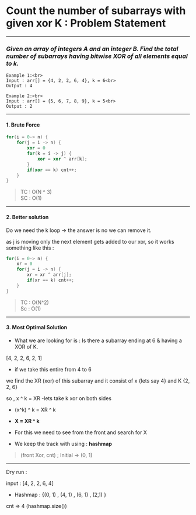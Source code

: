 # Count the number of subarrays with given xor K : Problem Statement

---

### _Given an array of integers A and an integer B. Find the total number of subarrays having bitwise XOR of all elements equal to k._

```
Example 1:<br>
Input : arr[] = {4, 2, 2, 6, 4}, k = 6<br>
Output : 4
```

```
Example 2:<br>
Input : arr[] = {5, 6, 7, 8, 9}, k = 5<br>
Output : 2
```

---

#### 1. Brute Force

```cpp
for(i = 0-> n) {
    for(j = i -> n) {
        xor = 0
        for(k = i -> j) {
            xor = xor ^ arr[k];
        }
        if(xor == k) cnt++;
    }
}
```

> TC : O(N ^ 3) <br>
> SC : O(1)

---

#### 2. Better solution

Do we need the k loop -> the answer is no we can remove it.
<br>

as j is moving only the next element gets added to our xor, so it works something like this :

```cpp
for(i = 0-> n) {
    xr = 0
    for(j = i -> n) {
        xr = xr ^ arr[j];
        if(xr == k) cnt++;
    }
}
```

> TC : O(N^2) <br>
> Sc : O(1)

---

#### 3. Most Optimal Solution

- What we are looking for is : Is there a subarray ending at 6 & having a XOR of K.

[4, 2, 2, 6, 2, 1]

- if we take this entire from 4 to 6

we find the XR (xor) of this subarray and it consist of x {lets say 4} and K {2, 2, 6}

so , x ^ k = XR
-lets take k xor on both sides

- (x^k) ^ k = XR ^ k
- **X = XR ^ k**

- For this we need to see from the front and search for X
- We keep the track with using : **hashmap**

> (front Xor, cnt) ; Initial -> (0, 1)

---

Dry run :

input : [4, 2, 2, 6, 4] <br>

- Hashmap : {(0, 1) , (4, 1) , (6, 1) , (2,1) }

cnt => 4 (hashmap.size())
